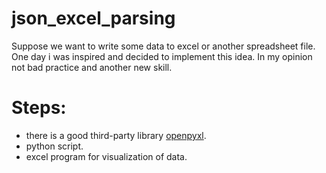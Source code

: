 # json_excel_parsing

Suppose we want to write some data to excel or another spreadsheet file.
One day i was inspired and decided to implement this idea.
In my opinion not bad practice and another new skill.
# Steps:

- there is a good third-party library [openpyxl](https://pypi.org/project/openpyxl/).
- python script.
- excel program for visualization of data.



